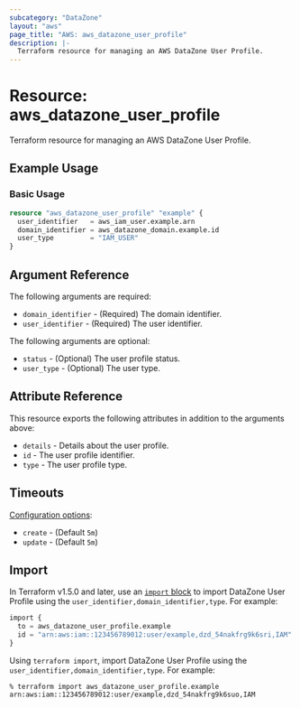 ```yaml
---
subcategory: "DataZone"
layout: "aws"
page_title: "AWS: aws_datazone_user_profile"
description: |-
  Terraform resource for managing an AWS DataZone User Profile.
---
```


# Resource: aws_datazone_user_profile

Terraform resource for managing an AWS DataZone User Profile.

## Example Usage

### Basic Usage

```terraform
resource "aws_datazone_user_profile" "example" {
  user_identifier   = aws_iam_user.example.arn
  domain_identifier = aws_datazone_domain.example.id
  user_type         = "IAM_USER"
}
```

## Argument Reference

The following arguments are required:

* `domain_identifier` - (Required) The domain identifier.
* `user_identifier` - (Required) The user identifier.

The following arguments are optional:

* `status` - (Optional) The user profile status.
* `user_type` - (Optional) The user type.

## Attribute Reference

This resource exports the following attributes in addition to the arguments above:

* `details` - Details about the user profile.
* `id` - The user profile identifier.
* `type` - The user profile type.

## Timeouts

[Configuration options](https://developer.hashicorp.com/terraform/language/resources/syntax#operation-timeouts):

* `create` - (Default `5m`)
* `update` - (Default `5m`)

## Import

In Terraform v1.5.0 and later, use an [`import` block](https://developer.hashicorp.com/terraform/language/import) to import DataZone User Profile using the `user_identifier,domain_identifier,type`. For example:

```terraform
import {
  to = aws_datazone_user_profile.example
  id = "arn:aws:iam::123456789012:user/example,dzd_54nakfrg9k6sri,IAM"
}
```

Using `terraform import`, import DataZone User Profile using the `user_identifier,domain_identifier,type`. For example:

```console
% terraform import aws_datazone_user_profile.example arn:aws:iam::123456789012:user/example,dzd_54nakfrg9k6suo,IAM
```
